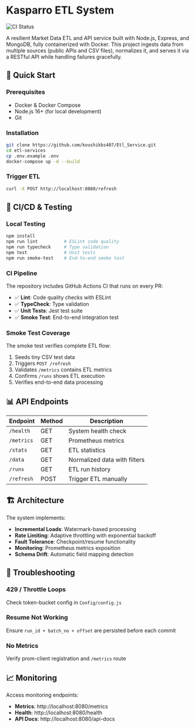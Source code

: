 # Kasparro ETL System

![CI Status](https://github.com/koushikbs407/Etl_Service/workflows/CI%20Pipeline/badge.svg)

A resilient Market Data ETL and API service built with Node.js, Express, and MongoDB, fully containerized with Docker. This project ingests data from multiple sources (public APIs and CSV files), normalizes it, and serves it via a RESTful API while handling failures gracefully.

## 🚀 Quick Start

### Prerequisites
- Docker & Docker Compose
- Node.js 16+ (for local development)
- Git

### Installation
```bash
git clone https://github.com/koushikbs407/Etl_Service.git
cd etl-services
cp .env.example .env
docker-compose up -d --build
```

### Trigger ETL
```bash
curl -X POST http://localhost:8080/refresh
```

## 🧪 CI/CD & Testing

### Local Testing
```bash
npm install
npm run lint          # ESLint code quality
npm run typecheck     # Type validation
npm test              # Unit tests
npm run smoke-test    # End-to-end smoke test
```

### CI Pipeline
The repository includes GitHub Actions CI that runs on every PR:
- ✅ **Lint**: Code quality checks with ESLint
- ✅ **TypeCheck**: Type validation
- ✅ **Unit Tests**: Jest test suite
- ✅ **Smoke Test**: End-to-end integration test

### Smoke Test Coverage
The smoke test verifies complete ETL flow:
1. Seeds tiny CSV test data
2. Triggers `POST /refresh`
3. Validates `/metrics` contains ETL metrics
4. Confirms `/runs` shows ETL execution
5. Verifies end-to-end data processing

## 📊 API Endpoints

| Endpoint | Method | Description |
|----------|--------|-------------|
| `/health` | GET | System health check |
| `/metrics` | GET | Prometheus metrics |
| `/stats` | GET | ETL statistics |
| `/data` | GET | Normalized data with filters |
| `/runs` | GET | ETL run history |
| `/refresh` | POST | Trigger ETL manually |

## 🏗️ Architecture

The system implements:
- **Incremental Loads**: Watermark-based processing
- **Rate Limiting**: Adaptive throttling with exponential backoff
- **Fault Tolerance**: Checkpoint/resume functionality
- **Monitoring**: Prometheus metrics exposition
- **Schema Drift**: Automatic field mapping detection

## 🔧 Troubleshooting

### 429 / Throttle Loops
Check token-bucket config in `Config/config.js`

### Resume Not Working
Ensure `run_id + batch_no + offset` are persisted before each commit

### No Metrics
Verify prom-client registration and `/metrics` route

## 📈 Monitoring

Access monitoring endpoints:
- **Metrics**: http://localhost:8080/metrics
- **Health**: http://localhost:8080/health
- **API Docs**: http://localhost:8080/api-docs